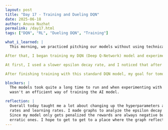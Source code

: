 ```yaml
---
layout: post
title: "Day 17 - Training and Dueling DQN"
date: 2025-06-18
author: Anuva Nuzhat
permalink: /day17.html
tags: ["DQN", "RL", "Dueling DQN", "Training"]

what_i_learned: |
  This morning, we practiced pitching our models without using technical keywords so we could explain them to everyday people. After practicing, we presented our pitch to the high school teacher we were scheduled to meet today. These teachers are here to learn more about AI and hopefully pass on that knowledge to their students by observing our work and learning from our research.

After that, I began training my DQN (Deep Q-Network) model and experimented with different epsilon decay rates to see how they would impact the model’s learning. Unfortunately, this took quite a long time, as each change in the epsilon decay required the model to run again, which is time-consuming.

At first, I used a slower epsilon decay rate, and I noticed that after 1000 episodes, the epsilon value hadn’t decreased much. I then adjusted the decay rate to be faster so that epsilon would decrease more significantly during training. The goal is for the agent to reduce its reliance on random actions over time and instead use what it has learned to make better decisions. However, it's important that epsilon doesn't reach zero too early—keeping a small amount of exploration (usually with a minimum epsilon like 0.01) helps the agent avoid getting stuck in suboptimal behaviors.

After finishing training with this standard DQN model, my goal for tomorrow is to start working on a Dueling DQN. My teammates are exploring other variations of DQN, so we can compare them and identify which one performs best for our dataset.

blockers: |
  The models took quite a long time to run and when experimenting with different epsilon decay rates or learning rates it
  wasn't an efficient way of training the AI model.

reflection: |
  Overall today taught me a lot about changing up the hyperparameters and seeing how well the model learned with different decay
  rates and learning rates. I made graphs to analyze the epsilon decay over each episode and the average rewards over vs the episodes.
  Since my model only gets penalized the rewards are always negative but the graph has sections with higher learning curves and more
  erratic ones. I hope to get to get to a place where the graph reflects a steady constant close to zero reward (the highest it can get).
---
```


